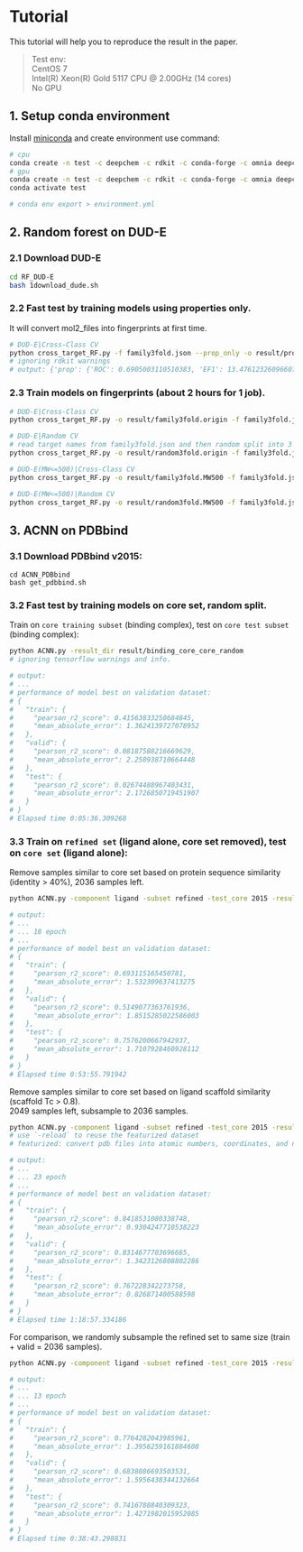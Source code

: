 # Tutorial
This tutorial will help you to reproduce the result in the paper.
> Test env:   
> CentOS 7  
> Intel(R) Xeon(R) Gold 5117 CPU @ 2.00GHz (14 cores)   
> No GPU


## 1. Setup conda environment
Install [miniconda](https://docs.conda.io/en/latest/miniconda.html#) and create environment use command:
```bash
# cpu
conda create -n test -c deepchem -c rdkit -c conda-forge -c omnia deepchem=2.3.0 tqdm seaborn rdkit scikit-learn parallel openbabel python=3.6
# gpu
conda create -n test -c deepchem -c rdkit -c conda-forge -c omnia deepchem-gpu=2.3.0 tqdm seaborn rdkit scikit-learn parallel openbabel python=3.6
conda activate test

# conda env export > environment.yml
```

## 2. Random forest on DUD-E

### 2.1 Download DUD-E
```bash
cd RF_DUD-E
bash 1download_dude.sh
```

### 2.2 Fast test by training models using properties only.   
It will convert mol2_files into fingerprints at first time.
```bash
# DUD-E|Cross-Class CV
python cross_target_RF.py -f family3fold.json --prop_only -o result/prop_only
# ignoring rdkit warnings
# output: {'prop': {'ROC': 0.6905003110510383, 'EF1': 13.47612326096607}}
```

### 2.3 Train models on fingerprints (about 2 hours for 1 job).
```bash
# DUD-E|Cross-Class CV
python cross_target_RF.py -o result/family3fold.origin -f family3fold.json

# DUD-E|Random CV
# read target names from family3fold.json and then random split into 3 folds.
python cross_target_RF.py -o result/random3fold.origin -f family3fold.json --random_fold

# DUD-E(MW<=500)|Cross-Class CV
python cross_target_RF.py -o result/family3fold.MW500 -f family3fold.json --MW500

# DUD-E(MW<=500)|Random CV
python cross_target_RF.py -o result/random3fold.MW500 -f family3fold.json --MW500 --random_fold 
```

## 3. ACNN on PDBbind
### 3.1 Download PDBbind v2015:
```
cd ACNN_PDBbind
bash get_pdbbind.sh
```

### 3.2 Fast test by training models on core set, random split.
Train on `core training subset` (binding complex), test on `core test subset` (binding complex):
```bash
python ACNN.py -result_dir result/binding_core_core_random
# ignoring tensorflow warnings and info.

# output:
# ...
# performance of model best on validation dataset:
# {
#   "train": {
#     "pearson_r2_score": 0.41563833250684845,
#     "mean_absolute_error": 1.3624139727078952
#   },
#   "valid": {
#     "pearson_r2_score": 0.08187588216669629,
#     "mean_absolute_error": 2.250938710664448
#   },
#   "test": {
#     "pearson_r2_score": 0.02674488967403431,
#     "mean_absolute_error": 2.1726850719451907
#   }
# }
# Elapsed time 0:05:36.309268
```

### 3.3 Train on `refined set` (ligand alone, core set removed), test on `core set` (ligand alone):

Remove samples similar to core set based on protein sequence similarity (identity > 40%), 2036 samples left.
```bash
python ACNN.py -component ligand -subset refined -test_core 2015 -result_dir result/ligand_refined_core_sequence -clust_file similarity/protein_sequence/v2015.simi0.4.clust.json

# output:
# ...
# ... 18 epoch
# ...
# performance of model best on validation dataset:
# {
#   "train": {
#     "pearson_r2_score": 0.693115165450781,
#     "mean_absolute_error": 1.532309637413275
#   },
#   "valid": {
#     "pearson_r2_score": 0.5149077363761936,
#     "mean_absolute_error": 1.8515285022586003
#   },
#   "test": {
#     "pearson_r2_score": 0.7576200667942937,
#     "mean_absolute_error": 1.7107928460928112
#   }
# }
# Elapsed time 0:53:55.791942
```

Remove samples similar to core set based on ligand scaffold similarity (scaffold Tc > 0.8).   
2049 samples left, subsample to 2036 samples.
```bash
python ACNN.py -component ligand -subset refined -test_core 2015 -result_dir result/ligand_refined_core_scaffold -clust_file similarity/ligand_scaffold/v2015.simi0.8.clust.json -reload
# use `-reload` to reuse the featurized dataset   
# featurized: convert pdb files into atomic numbers, coordinates, and neighbor-list.

# output:
# ...
# ... 23 epoch
# ...
# performance of model best on validation dataset:
# {
#   "train": {
#     "pearson_r2_score": 0.8418531080338748,
#     "mean_absolute_error": 0.9304247710538223
#   },
#   "valid": {
#     "pearson_r2_score": 0.8314677703696665,
#     "mean_absolute_error": 1.3423126808802286
#   },
#   "test": {
#     "pearson_r2_score": 0.767228342273758,
#     "mean_absolute_error": 0.826871400588598
#   }
# }
# Elapsed time 1:18:57.334186
```

For comparison, we randomly subsample the refined set to same size (train + valid = 2036 samples).
```bash
python ACNN.py -component ligand -subset refined -test_core 2015 -result_dir result/ligand_refined_core_random -reload

# output:
# ...
# ... 13 epoch
# ...
# performance of model best on validation dataset:
# {
#   "train": {
#     "pearson_r2_score": 0.7764282043985961,
#     "mean_absolute_error": 1.3956259161884608
#   },
#   "valid": {
#     "pearson_r2_score": 0.6838086693503531,
#     "mean_absolute_error": 1.5956438344132664
#   },
#   "test": {
#     "pearson_r2_score": 0.7416788840309323,
#     "mean_absolute_error": 1.4271982015952085
#   }
# }
# Elapsed time 0:38:43.298831
```
